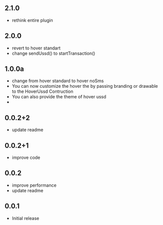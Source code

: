 ## 2.1.0
* rethink entire plugin

## 2.0.0
* revert to hover standart
* change sendUssd() to startTransaction()
## 1.0.0a
* change from hover standard to hover noSms
* You can now customize the hover the by passing branding or drawable to the HoverUssd Contruction
* You can also provide the theme of hover ussd
*
## 0.0.2+2
* update readme
## 0.0.2+1
* improve code
## 0.0.2
* improve performance
* update readme
## 0.0.1
* Initial release